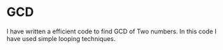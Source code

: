 # GCD
I have written a efficient code to find GCD of Two numbers.
In this code I have used simple looping techniques.

